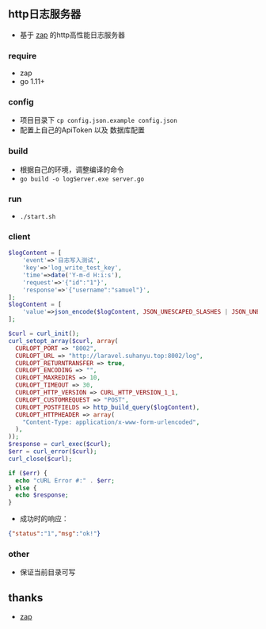 ## http日志服务器
* 基于 [zap](https://github.com/uber-go/zap) 的http高性能日志服务器

### require
* zap
* go 1.11+

### config
* 项目目录下 `cp config.json.example config.json`
* 配置上自己的ApiToken 以及 数据库配置

### build
* 根据自己的环境，调整编译的命令
* `go build -o logServer.exe server.go`

### run 
* `./start.sh`

### client

```php
$logContent = [
    'event'=>'日志写入测试',
    'key'=>'log_write_test_key',
    'time'=>date('Y-m-d H:i:s'),
    'request'=>'{"id":"1"}',
    'response'=>'{"username":"samuel"}',
];
$logContent = [
    'value'=>json_encode($logContent, JSON_UNESCAPED_SLASHES | JSON_UNESCAPED_UNICODE),
];

$curl = curl_init();
curl_setopt_array($curl, array(
  CURLOPT_PORT => "8002",
  CURLOPT_URL => "http://laravel.suhanyu.top:8002/log",
  CURLOPT_RETURNTRANSFER => true,
  CURLOPT_ENCODING => "",
  CURLOPT_MAXREDIRS => 10,
  CURLOPT_TIMEOUT => 30,
  CURLOPT_HTTP_VERSION => CURL_HTTP_VERSION_1_1,
  CURLOPT_CUSTOMREQUEST => "POST",
  CURLOPT_POSTFIELDS => http_build_query($logContent),
  CURLOPT_HTTPHEADER => array(
    "Content-Type: application/x-www-form-urlencoded",
  ),
));
$response = curl_exec($curl);
$err = curl_error($curl);
curl_close($curl);

if ($err) {
  echo "cURL Error #:" . $err;
} else {
  echo $response;
}
```

* 成功时的响应：

```json
{"status":"1","msg":"ok!"}
```

### other
* 保证当前目录可写


## thanks
* [zap](https://github.com/uber-go/zap)
